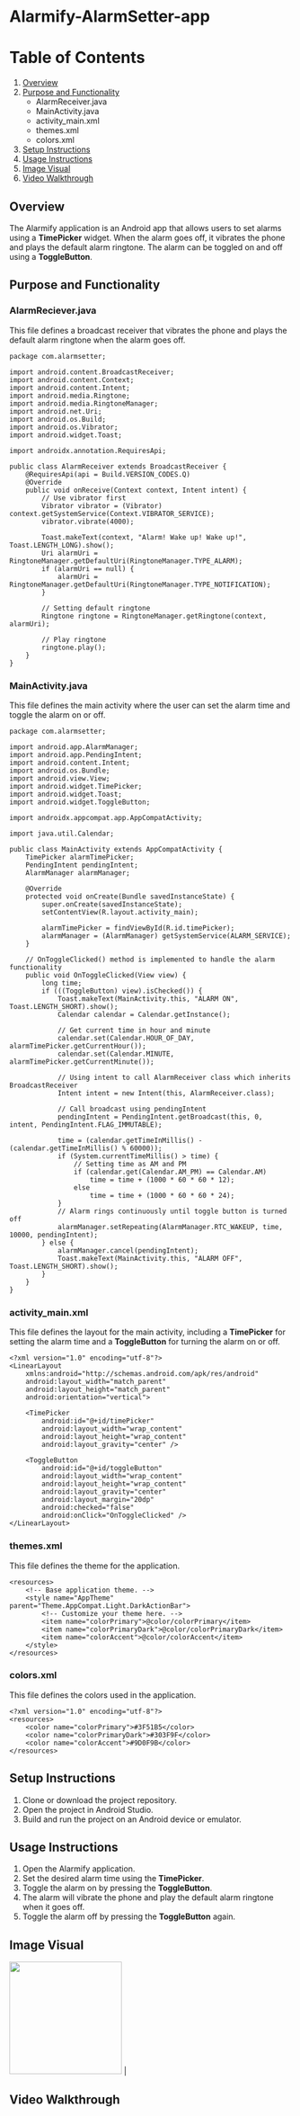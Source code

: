 # Alarmify-AlarmSetter-app

# Table of Contents

1. [Overview](#Overview)
2. [Purpose and Functionality](#Purpose-and-Functionality)
    - AlarmReceiver.java
    - MainActivity.java
    - activity_main.xml
    - themes.xml
    - colors.xml
3. [Setup Instructions](#Setup-Instructions)
4. [Usage Instructions](#Usage-Instructions)
5. [Image Visual](#Image-Visual)
6. [Video Walkthrough](#Video-Walkthrough)

## Overview

The Alarmify application is an Android app that allows users to set alarms using a **TimePicker** widget. When the alarm goes off, it vibrates the phone and plays the default alarm ringtone. The alarm can be toggled on and off using a **ToggleButton**.


## Purpose and Functionality

### AlarmReciever.java
This file defines a broadcast receiver that vibrates the phone and plays the default alarm ringtone when the alarm goes off.
```
package com.alarmsetter;

import android.content.BroadcastReceiver;
import android.content.Context;
import android.content.Intent;
import android.media.Ringtone;
import android.media.RingtoneManager;
import android.net.Uri;
import android.os.Build;
import android.os.Vibrator;
import android.widget.Toast;

import androidx.annotation.RequiresApi;

public class AlarmReceiver extends BroadcastReceiver {
    @RequiresApi(api = Build.VERSION_CODES.Q)
    @Override
    public void onReceive(Context context, Intent intent) {
        // Use vibrator first
        Vibrator vibrator = (Vibrator) context.getSystemService(Context.VIBRATOR_SERVICE);
        vibrator.vibrate(4000);

        Toast.makeText(context, "Alarm! Wake up! Wake up!", Toast.LENGTH_LONG).show();
        Uri alarmUri = RingtoneManager.getDefaultUri(RingtoneManager.TYPE_ALARM);
        if (alarmUri == null) {
            alarmUri = RingtoneManager.getDefaultUri(RingtoneManager.TYPE_NOTIFICATION);
        }

        // Setting default ringtone
        Ringtone ringtone = RingtoneManager.getRingtone(context, alarmUri);

        // Play ringtone
        ringtone.play();
    }
}
```

### MainActivity.java
This file defines the main activity where the user can set the alarm time and toggle the alarm on or off.
```
package com.alarmsetter;

import android.app.AlarmManager;
import android.app.PendingIntent;
import android.content.Intent;
import android.os.Bundle;
import android.view.View;
import android.widget.TimePicker;
import android.widget.Toast;
import android.widget.ToggleButton;

import androidx.appcompat.app.AppCompatActivity;

import java.util.Calendar;

public class MainActivity extends AppCompatActivity {
    TimePicker alarmTimePicker;
    PendingIntent pendingIntent;
    AlarmManager alarmManager;

    @Override
    protected void onCreate(Bundle savedInstanceState) {
        super.onCreate(savedInstanceState);
        setContentView(R.layout.activity_main);

        alarmTimePicker = findViewById(R.id.timePicker);
        alarmManager = (AlarmManager) getSystemService(ALARM_SERVICE);
    }

    // OnToggleClicked() method is implemented to handle the alarm functionality
    public void OnToggleClicked(View view) {
        long time;
        if (((ToggleButton) view).isChecked()) {
            Toast.makeText(MainActivity.this, "ALARM ON", Toast.LENGTH_SHORT).show();
            Calendar calendar = Calendar.getInstance();

            // Get current time in hour and minute
            calendar.set(Calendar.HOUR_OF_DAY, alarmTimePicker.getCurrentHour());
            calendar.set(Calendar.MINUTE, alarmTimePicker.getCurrentMinute());

            // Using intent to call AlarmReceiver class which inherits BroadcastReceiver
            Intent intent = new Intent(this, AlarmReceiver.class);

            // Call broadcast using pendingIntent
            pendingIntent = PendingIntent.getBroadcast(this, 0, intent, PendingIntent.FLAG_IMMUTABLE);

            time = (calendar.getTimeInMillis() - (calendar.getTimeInMillis() % 60000));
            if (System.currentTimeMillis() > time) {
                // Setting time as AM and PM
                if (calendar.get(Calendar.AM_PM) == Calendar.AM)
                    time = time + (1000 * 60 * 60 * 12);
                else
                    time = time + (1000 * 60 * 60 * 24);
            }
            // Alarm rings continuously until toggle button is turned off
            alarmManager.setRepeating(AlarmManager.RTC_WAKEUP, time, 10000, pendingIntent);
        } else {
            alarmManager.cancel(pendingIntent);
            Toast.makeText(MainActivity.this, "ALARM OFF", Toast.LENGTH_SHORT).show();
        }
    }
}
```

### activity_main.xml
This file defines the layout for the main activity, including a **TimePicker** for setting the alarm time and a **ToggleButton** for turning the alarm on or off.
```
<?xml version="1.0" encoding="utf-8"?>
<LinearLayout
    xmlns:android="http://schemas.android.com/apk/res/android"
    android:layout_width="match_parent"
    android:layout_height="match_parent"
    android:orientation="vertical">

    <TimePicker
        android:id="@+id/timePicker"
        android:layout_width="wrap_content"
        android:layout_height="wrap_content"
        android:layout_gravity="center" />

    <ToggleButton
        android:id="@+id/toggleButton"
        android:layout_width="wrap_content"
        android:layout_height="wrap_content"
        android:layout_gravity="center"
        android:layout_margin="20dp"
        android:checked="false"
        android:onClick="OnToggleClicked" />
</LinearLayout>
```
### themes.xml
This file defines the theme for the application.
```
<resources>
    <!-- Base application theme. -->
    <style name="AppTheme" parent="Theme.AppCompat.Light.DarkActionBar">
        <!-- Customize your theme here. -->
        <item name="colorPrimary">@color/colorPrimary</item>
        <item name="colorPrimaryDark">@color/colorPrimaryDark</item>
        <item name="colorAccent">@color/colorAccent</item>
    </style>
</resources>
```

### colors.xml
This file defines the colors used in the application.
```
<?xml version="1.0" encoding="utf-8"?>
<resources>
    <color name="colorPrimary">#3F51B5</color>
    <color name="colorPrimaryDark">#303F9F</color>
    <color name="colorAccent">#9D0F9B</color>
</resources>
```

## Setup Instructions

1. Clone or download the project repository.
2. Open the project in Android Studio.
3. Build and run the project on an Android device or emulator.

## Usage Instructions

1. Open the Alarmify application.
2. Set the desired alarm time using the **TimePicker**.
3. Toggle the alarm on by pressing the **ToggleButton**.
4. The alarm will vibrate the phone and play the default alarm ringtone when it goes off.
5. Toggle the alarm off by pressing the **ToggleButton** again.

## Image Visual
<img src="Main Screen.png" width=200> |
## Video Walkthrough
